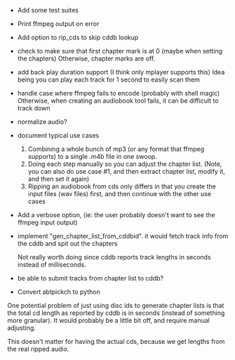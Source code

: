 * Add some test suites
* Print ffmpeg output on error
* Add option to rip_cds to skip cddb lookup
* check to make sure that first chapter mark is at 0 (maybe when
  setting the chapters)  Otherwise, chapter marks are off.
* add back play duration support (I think only mplayer supports this)
  Idea being you can play each track for 1 second to easily scan them
* handle case where ffmpeg fails to encode (probably with shell magic)
  Otherwise, when creating an audiobook tool fails, it can be
  difficult to track down
* normalize audio?
* document typical use cases
   1. Combining a whole bunch of mp3 (or any format that ffmpeg supports) to a single
      .m4b file in one swoop.
   2. Doing each step manually so you can adjust the chapter list. (Note, you can also
      do use case #1, and then extract chapter list, modify it, and then set it again)
   3. Ripping an audiobook from cds only differs in that you create the input files
      (wav files) first, and then continue with the other use cases
* Add a verbose option, (ie: the user probably doesn't want to see the ffmpeg
  input output)

* implement "gen_chapter_list_from_cddbid".
  it would fetch track info from the cddb and spit out the chapters

  Not really worth doing since cddb reports track lengths in seconds
  instead of milliseconds.

* be able to submit tracks from chapter list to cddb?

* Convert abtpickch to python

 One potential problem of just using disc ids to generate chapter
 lists is that the total cd length as reported by cddb is in seconds
 (instead of something more granular).  It would probably be a little
 bit off, and require manual adjusting.

 This doesn't matter for having the actual cds, because we get lengths
 from the real ripped audio.
